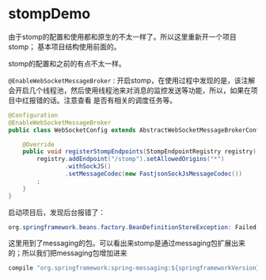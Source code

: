# stompDemo

由于stomp的配置和使用都和原生的不太一样了。所以这里重新开一个项目stomp； 基本项目结构使用前面的。

stomp的配置和之前的有点不太一样。

`@EnableWebSocketMessageBroker` : 开启stomp，在使用过程中发现的是，该注解会开启几个线程池，然后使用线程池来对消息的监控发送等功能，所以，如果在项目中红报错的话。注意查看 是否有相关的调度任务等。


```java
@Configuration
@EnableWebSocketMessageBroker
public class WebSocketConfig extends AbstractWebSocketMessageBrokerConfigurer {

    @Override
    public void registerStompEndpoints(StompEndpointRegistry registry) {
        registry.addEndpoint("/stomp").setAllowedOrigins("*")
                .withSockJS()
                .setMessageCodec(new FastjsonSockJsMessageCodec())
        ;
    }
}
```

启动项目后，发现后台报错了：

```java
org.springframework.beans.factory.BeanDefinitionStoreException: Failed to process import candidates for configuration class [cn.mrcode.javawebsocketdemo.stomp.ws.WebSocketConfig]; nested exception is java.io.FileNotFoundException: class path resource [org/springframework/messaging/simp/config/AbstractMessageBrokerConfiguration.class] cannot be opened because it does not exist
```

这里用到了messaging的包。可以看出来stomp是通过messaging包扩展出来的；所以我们把messaging包增加进来

```java
compile "org.springframework:spring-messaging:${springframeworkVersion}"
```


